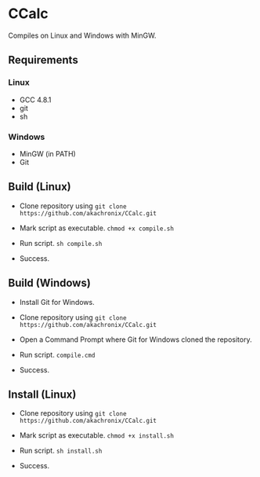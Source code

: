# CCalc
Compiles on Linux and Windows with MinGW.

## Requirements
### Linux
- GCC 4.8.1
- git
- sh

### Windows
- MinGW (in PATH)
- Git

## Build (Linux)
- Clone repository using
```git clone https://github.com/akachronix/CCalc.git```

- Mark script as executable.
```chmod +x compile.sh```

- Run script.
```sh compile.sh```

- Success.

## Build (Windows)
- Install Git for Windows.

- Clone repository using
```git clone https://github.com/akachronix/CCalc.git```

- Open a Command Prompt where Git for Windows cloned the repository.

- Run script.
```compile.cmd```

- Success.

## Install (Linux)
- Clone repository using
```git clone https://github.com/akachronix/CCalc.git```

- Mark script as executable.
```chmod +x install.sh```

- Run script.
```sh install.sh```

- Success.
